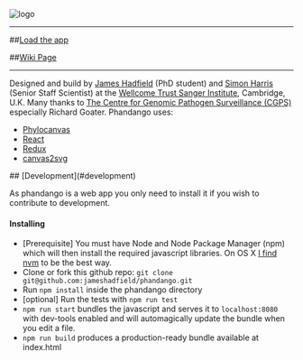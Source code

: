 ![logo](https://raw.githubusercontent.com/sanger-pathogens/phandangoExampleData/master/wikiImages/logo600.png)

*** 

##[Load the app](https://sanger-pathogens.github.io/phandango/)

##[Wiki Page](http://github.com/jameshadfield/phandango/wiki)

***

Designed and build by [James Hadfield](mailto:jh22@sanger.ac.uk) (PhD student) and [Simon Harris](mailto:sh16@sanger.ac.uk) (Senior Staff Scientist) at the [Wellcome Trust Sanger Institute](http://www.sanger.ac.uk), Cambridge, U.K.
Many thanks to [The Centre for Genomic Pathogen Surveillance (CGPS)](http://www.sanger.ac.uk/science/collaboration/centre-global-pathogen-surveillance-cgps) especially Richard Goater.
Phandango uses:
* [Phylocanvas](http://phylocanvas.org/)
* [React](https://facebook.github.io/react/)
* [Redux](http://redux.js.org/)
* [canvas2svg](https://github.com/gliffy/canvas2svg)

<a name="dev" />
## [Development](#development)

As phandango is a web app you only need to install it if you wish to contribute to development.

#### Installing

* [Prerequisite] You must have Node and Node Package Manager (npm) which will then install the required javascript libraries. On OS X [I find nvm](http://stackoverflow.com/a/28025834) to be the best way.
* Clone or fork this github repo: `git clone git@github.com:jameshadfield/phandango.git`
* Run `npm install` inside the phandango directory
* [optional] Run the tests with `npm run test`
* `npm run start` bundles the javascript and serves it to `localhost:8080` with dev-tools enabled and will automagically update the bundle when you edit a file.
* `npm run build` produces a production-ready bundle available at index.html
